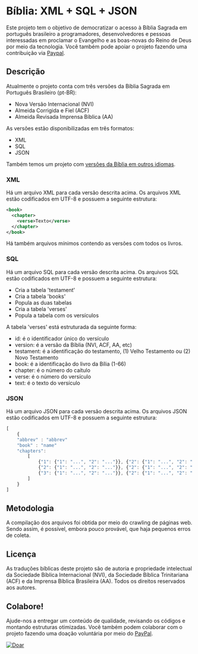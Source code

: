 # Bíblia: XML + SQL + JSON
Este projeto tem o objetivo de democratizar o acesso à Bíblia Sagrada em português brasileiro a programadores, desenvolvedores e pessoas interessadas em proclamar o Evangelho e as boas-novas do Reino de Deus por meio da tecnologia. Você também pode apoiar o projeto fazendo uma contribuição via [Paypal](https://www.paypal.com/cgi-bin/webscr?cmd=_donations&business=A9FM66AQT672L&lc=BR&item_name=Bible%20Sources&currency_code=BRL&bn=PP%2dDonationsBF%3abtn_donateCC_LG%2egif%3aNonHosted).

## Descrição
Atualmente o projeto conta com três versões da Bíblia Sagrada em Português Brasileiro (pt-BR):
- Nova Versão Internacional (NVI)
- Almeida Corrigida e Fiel (ACF)
- Almeida Revisada Imprensa Bíblica (AA)

As versões estão disponibilizadas em três formatos:
- XML
- SQL
- JSON

Também temos um projeto com [versões da Bíblia em outros idiomas](https://github.com/thiagobodruk/bible).

### XML
Há um arquivo XML para cada versão descrita acima. Os arquivos XML estão codificados em UTF-8 e possuem a seguinte estrutura:
```xml
<book>
  <chapter>
    <verse>Texto</verse>
  </chapter>
</book>
```

Há também arquivos mínimos contendo as versões com todos os livros.

### SQL
Há um arquivo SQL para cada versão descrita acima. Os arquivos SQL estão codificados em UTF-8 e possuem a seguinte estrutura:
- Cria a tabela 'testament'
- Cria a tabela 'books'
- Popula as duas tabelas
- Cria a tabela 'verses'
- Popula a tabela com os versículos

A tabela 'verses' está estruturada da seguinte forma:
- id: é o identificador único do versículo
- version: é a versão da Bíblia (NVI, ACF, AA, etc)
- testament: é a identificação do testamento, (1) Velho Testamento ou (2) Novo Testamento
- book: é a identificação do livro da Bília (1-66)
- chapter: é o número do caítulo
- verse: é o número do versículo
- text: é o texto do versículo

### JSON
Há um arquivo JSON para cada versão descrita acima. Os arquivos JSON estão codificados em UTF-8 e possuem a seguinte estrutura:
```javascript
[
	{
	"abbrev" : "abbrev"
	"book" : "name"
	"chapters": 
		[
			{"1": {"1": "...", "2": "..."}}, {"2": {"1": "...", "2": "..."}},
			{"2": {"1": "...", "2": "..."}}, {"2": {"1": "...", "2": "..."}},
			{"3": {"1": "...", "2": "..."}}, {"2": {"1": "...", "2": "..."}}
		]
	}
]
```

## Metodologia
A compilação dos arquivos foi obtida por meio do crawling de páginas web. Sendo assim, é possível, embora pouco provável, que haja pequenos erros de coleta.

## Licença
As traduções bíblicas deste projeto são de autoria e propriedade intelectual da Sociedade Bíblica Internacional (NVI), da Sociedade Bíblica Trinitariana (ACF) e da Imprensa Bíblica Brasileira (AA). Todos os direitos reservados aos autores.

## Colabore!
Ajude-nos a entregar um conteúdo de qualidade, revisando os códigos e montando estruturas otimizadas. Você também podem colaborar com o projeto fazendo uma doação voluntária por meio do [PayPal](https://www.paypal.com/cgi-bin/webscr?cmd=_donations&business=A9FM66AQT672L&lc=BR&item_name=Bible%20Sources&currency_code=BRL&bn=PP%2dDonationsBF%3abtn_donateCC_LG%2egif%3aNonHosted).

[![Doar](https://www.paypalobjects.com/pt_BR/BR/i/btn/btn_donateCC_LG.gif)](https://www.paypal.com/cgi-bin/webscr?cmd=_donations&business=A9FM66AQT672L&lc=BR&item_name=Bible%20Sources&currency_code=BRL&bn=PP%2dDonationsBF%3abtn_donateCC_LG%2egif%3aNonHosted)
